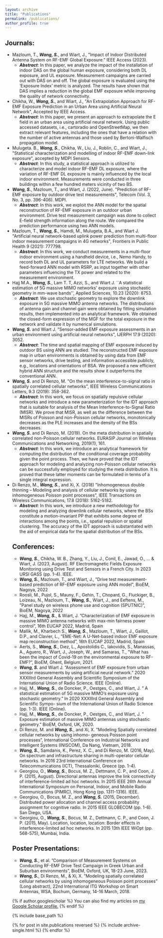 ```yaml
---
layout: archive
title: "Publications"
permalink: /publications/
author_profile: true
---
```


<h2>Journals:</h2>

<ul>
  <li>Mazloum, T., <em><strong>Wang, S.</strong></em>, and Wiart, J., "Impact of Indoor Distributed Antenna System on RF-EMF Global Exposure." IEEE Access (2023).
    <ul><li><em><strong>Abstract</strong></em>: In this paper, we analyze the impact of the installation of indoor DAS on the global human exposure, considering both DL exposure, and UL exposure. Measurement campaigns are carried out with DAS on and off. The global exposure is evaluated using the ‘Exposure Index’ metric is analyzed. The results have shown that DAS implies a reduction in the global EMF exposure while improving the quality of network connectivity.</li></ul>
  </li>
  
  <newline>  
  <newline>
  <li>Chikha, W., <em><strong>Wang, S.</strong></em>, and Wiart, J., "An Extrapolation Approach for RF-EMF Exposure Prediction in an Urban Area using Artificial Neural Network", Accepted by IEEE Access.
    <ul><li><em><strong>Abstract</strong></em>: In this paper, we present an approach to extrapolate the E field in an urban area using artificial neural network. Using public accessed datasets, i.e., cartoradio and OpenStreetMap, we then extract relevant features, including the ones that have a relation with the number of active antennas and those used by Bertoni-Walfisch propagation model.</li></ul>
  </li>
  
  <newline>  
  <newline>
  <li>Mulugeta. B., <em><strong>Wang, S.</strong></em>, Chikha, W., Liu, J., Roblin, C., and Wiart, J., "Statistical characterization and modelling of indoor RF-EMF down-link exposure", accepted by MDPI Sensors.
    <ul><li><em><strong>Abstract</strong></em>: In this study, a statistical approach is utilized to characterize and model indoor RF-EMF DL exposure, where the variation of RF-EMF DL exposure is mainly influenced by the local indoor environment. Measurements were conducted in three buildings within a few hundred meters vicinity of two BS.</li></ul>
  </li>

  <newline>  
  <newline>
  <li><em><strong>Wang, S.</strong></em>, Mazloum, T., and Wiart, J. (2022, June). "Prediction of RF-EMF exposure by outdoor drive test measurements", Telecom (Vol. 3, No. 3, pp. 396-406). MDPI.
    <ul><li><em><strong>Abstract</strong></em>: In this work, we exploit the ANN model for the spatial reconstruction of RF-EMF exposure in an outdoor urban environment. Drive test measurement campaign was done to collect E-field strength information along the route. We compared the prediction performance using two ANN models.</li></ul>
  </li>

  <newline>  
  <newline>
  <li>Mazloum, T., <em><strong>Wang, S.</strong></em>, Hamdi, M., Mulugeta, B.A., and Wiart J. "Artificial neural network-based uplink power prediction from multi-floor indoor measurement campaigns in 4G networks", Frontiers in Public Health 9 (2021): 777798.
    <ul><li><em><strong>Abstract</strong></em>: In this work, we conduct measurements in a multi-floor indoor environment using a handheld device, i.e., Nemo Handy, to record both DL and UL parameters for LTE networks. We build a feed-forward ANN model with RSRP, as input together with other parameters influencing the TX power and related to the measurement environment.</li></ul>
  </li>

  <newline>  
  <newline>
  <li>Hajj M.A., <em><strong>Wang, S.</strong></em>, Lam T. T, Azzi, S., and Wiart J. ``A statistical estimation of 5G massive MIMO networks' exposure using stochastic geometry in mm-wave bands'', Applied Sciences, 10.23 (2020): 8753.
    <ul><li><em><strong>Abstract</strong></em>: We use stochastic geometry to explore the downlink exposure in 5G massive MIMO antenna networks. The distributions of antenna gain and channel gain were obtained by fitting simulation results, then implemented into an analytical framework. We obtained the closed-form expression of the MGF for the total exposure in the network and validate it by numerical simulations.
</li></ul>
  </li>

  <newline>  
  <newline>
  <li><em><strong>Wang, S.</strong></em> and Wiart J. "Sensor-added EMF exposure assessments in an urban environment using artificial neural networks", IJERPH 17.9 (2020): 3052.
    <ul><li><em><strong>Abstract</strong></em>: The time and spatial mapping of EMF exposure induced by outdoor BS using ANN are studied. The reconstructed EMF exposure map in urban environments is obtained by using data from EMF sensor networks, drive testing, and information accessible publicly, e.g., locations and orientations of BSA. We proposed a new efficient hybrid ANN structure and the results show it outperforms the conventional ANN.
</li></ul>
  </li>

  <newline>  
  <newline>
  <li><em><strong>Wang, S.</strong></em> and Di Renzo, M. "On the mean interference-to-signal ratio in spatially correlated cellular networks", IEEE Wireless Communications Letters, 9.3 (2019): 358-362. 
    <ul><li><em><strong>Abstract</strong></em>: In this work, we focus on spatially repulsive cellular networks and introduce a new parameterization for the IDT approach that is suitable for analysis of the Mean Interference-to-Signal Ratio (MISR). We prove that MISR, as well as the difference between the MISRs of Poisson and non-Poisson cellular networks, monotonically decreases as the PLE increases and the density of the BSs decreases.
</li></ul>
  </li>

  <newline>  
  <newline>
  <li><em><strong>Wang, S.</strong></em> and Di Renzo, M. (2019). On the meta distribution in spatially correlated non-Poisson cellular networks. EURASIP Journal on Wireless Communications and Networking, 2019(1), 161.
    <ul><li><em><strong>Abstract</strong></em>: In this work, we introduce an analytical framework for computing the distribution of the conditional coverage probability given the point process. Then, we have proved that the IDT approach for modeling and analyzing non-Poisson cellular networks can be successfully employed for studying the meta distribution. It is proved that these latter moments can be formulated in terms of a single integral expression. </li></ul>
  </li>

  <newline>  
  <newline>
  <li>Di Renzo, M., <em><strong>Wang, S.</strong></em>, and Xi, X. (2018) "Inhomogeneous double thinning – Modeling and analysis of cellular networks by using inhomogeneous Poisson point processes", IEEE Transactions on Wireless Communications, 17.8 (2018): 5162-5182.
    <ul><li><em><strong>Abstract</strong></em>: In this work, we introduce a new methodology for modeling and analyzing downlink cellular networks, where the BSs constitute a motion-invariant PP that exhibits some degree of interactions among the points, i.e., spatial repulsion or spatial clustering. The accuracy of the IDT approach is substantiated with the aid of empirical data for the spatial distribution of the BSs.
  </li>
</ul>


<h2>Conferences:</h2>

<newline>
<newline>

<ul>
  <li><em><strong>Wang, S.</strong></em>, Chikha, W. B., Zhang, Y., Liu, J., Conil, E., Jawad, O., ... & Wiart, J. (2023, August). RF
Electromagnetic Fields Exposure Monitoring using Drive Test and Sensors in a French City. In 2023 URSI
GASS (pp. 1-4). IEEE.</li>
  <li><em><strong>Wang, S.</strong></em>, Mazloum, T., and Wiart, J., ”Drive test measurement-based prediction of RF-EMF exposure
using ANN model”, BioEM, Nagoya, 2022</li>
  <li>Roosli, M., Pujol, S., Mauny, F., Gehin, T., Chopard, G., Fluckiger, B., Loizeau, N., Mazloum, T., <em><strong>Wang, S.</strong></em>,
Wiart, J., and Eeftens, M., ”Panel study on wireless phone use and cognition (SPUTNIC)”, BioEM, Nagoya,
2022</li>
  <li>Hajj, M., <em><strong>Wang, S.</strong></em>, & Wiart, J. ”Characterization of EMF exposure in massive MIMO antenna networks
with max-min fairness power control”, 16th EUCAP 2022, Madrid, Spain</li>
  <li>Mallik, M., Kharbech S., <em><strong>Wang, S.</strong></em>, Mazloum, T., Wiart, J., Gaillot, D.P., and Clavier, L., ”EME-Net: A
U-Net-based indoor EMF exposure map reconstruction method”, 16th EUCAP 2022, Madrid, Spain</li>
  <li>Aerts, S., <em><strong>Wang, S.</strong></em>, Dıez, L., Apostolidis C., Iakovidis, S., Manassas, A., Aguero, R., Wiart, J., Joseph,
W., and Samaras, T., ”What has been the impact of Covid-19 on the environmental exposure to RF-EMF?”,
BioEM, Ghent, Belgium, 2021.</li>
  <li><em><strong>Wang, S.</strong></em> and Wiart J. ”Assessment of EMF exposure from urban sensor measurements by using artificial
neural network.” 2020 XXXIIIrd General Assembly and Scientific Symposium of the International Union of
Radio Science. IEEE (Online).</li>
  <li>Hajj, M., <em><strong>Wang, S.</strong></em>, de Doncker, P., Oestges, C., and Wiart, J. ” A statistical estimation of 5G massive
MIMO’s exposure using stochastic geometry.” In 2020 XXXIIIrd General Assembly and Scientific Sympo-
sium of the International Union of Radio Science (pp. 1-3). IEEE (Online).</li>
  <li>Hajj, M., <em><strong>Wang, S.</strong></em>, de Doncker, P., Oestges, C., and Wiart, J. ” Exposure estimation of massive MIMO
antennas using stochastic geometry.” BioEM, Oxford, UK, 2020.</li>
  <li>Di Renzo, M. and <em><strong>Wang, S.</strong></em>, and Xi, X. ”Modeling Spatially correlated cellular networks by using inhomo-
geneous Poisson point processes”, International Conference on Industrial Networks and Intelligent Systems
(INISCOM), Da Nang, Vietnam, 2018.</li>
  <li><em><strong>Wang, S.</strong></em>, Samdanis, K., Perez, X. C., and Di Renzo, M. (2016, May). On spectrum and infrastructure
sharing in multi-operator cellular networks. In 2016 23rd International Conference on Telecommunications
(ICT), Thessaloniki, Greece (pp. 1-4).</li>
  <li>Georgiou, O., <em><strong>Wang, S.</strong></em>, Bocus, M. Z., Dettmann, C. P., and Coon, J. P. (2015, August). Directional
antennas improve the link connectivity of interference-limited ad hoc networks. In 2015 IEEE 26th Annual
International Symposium on Personal, Indoor, and Mobile Radio Communications (PIMRC), Hong Kong
(pp. 1311-1316). IEEE.</li>
  <li>Georgiou, O., Bocus, M. Z., and <em><strong>Wang, S.</strong></em> (2015, December). Distributed power allocation and channel
access probability assignment for cognitive radio. In 2015 IEEE GLOBECOM (pp. 1-6). San Diego, USA.</li>
  <li>Georgiou, O., <em><strong>Wang, S.</strong></em>, Bocus, M. Z., Dettmann, C. P., and Coon, J. P. (2015, May). Location, location,
location: Border effects in interference-limited ad hoc networks. In 2015 13th IEEE WiOpt (pp. 568-575),
Mumbai, India.</li>
</ul>

<h2>Poster Presentations:</h2>
<newline>
<newline>
<ul>
  <li><em><strong>Wang, S.</strong></em>, et al. ”Comparison of Measurement Systems on Conducting RF-EMF Drive Test Campaign in
Greek Urban and Suburban environments”, BioEM, Oxford, UK, 18-23 June, 2023.</li>
  <li><em><strong>Wang, S.</strong></em>, Di Renzo, M., & Xi, X. ”Modeling spatially correlated cellular networks by using inhomogeneous
Poisson point processes” (Long abstract), 22nd International ITG Workshop on Smart Antennas, WSA,
Bochum, Germany, 14-16 March, 2018.</li>
</ul>



{% if author.googlescholar %}
  You can also find my articles on <u><a href="{{author.googlescholar}}">my Google Scholar profile</a>.</u>
{% endif %}

{% include base_path %}

{% for post in site.publications reversed %}
  {% include archive-single.html %}
{% endfor %}
